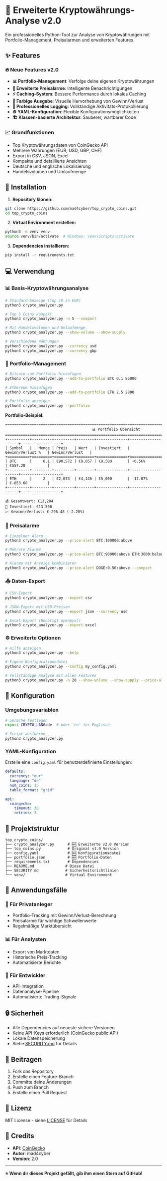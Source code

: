 # 🚀 Erweiterte Kryptowährungs-Analyse v2.0

Ein professionelles Python-Tool zur Analyse von Kryptowährungen mit Portfolio-Management, Preisalarmen und erweiterten Features.

## ✨ Features

### 🔥 Neue Features v2.0
- **📊 Portfolio-Management**: Verfolge deine eigenen Kryptowährungen
- **🚨 Erweiterte Preisalarme**: Intelligente Benachrichtigungen
- **⚡ Caching-System**: Bessere Performance durch lokales Caching
- **🎨 Farbige Ausgabe**: Visuelle Hervorhebung von Gewinn/Verlust
- **📝 Professionelles Logging**: Vollständige Aktivitäts-Protokollierung
- **⚙️ YAML-Konfiguration**: Flexible Konfigurationsmöglichkeiten
- **🏗️ Klassen-basierte Architektur**: Sauberer, wartbarer Code

### 📈 Grundfunktionen
- Top Kryptowährungsdaten von CoinGecko API
- Mehrere Währungen (EUR, USD, GBP, CHF)
- Export in CSV, JSON, Excel
- Kompakte und detaillierte Ansichten
- Deutsche und englische Lokalisierung
- Handelsvolumen und Umlaufmenge

## 🚀 Installation

1. **Repository klonen:**
```bash
git clone https://github.com/mad4cyber/top_crypto_coins.git
cd top_crypto_coins
```

2. **Virtual Environment erstellen:**
```bash
python3 -m venv venv
source venv/bin/activate  # Windows: venv\Scripts\activate
```

3. **Dependencies installieren:**
```bash
pip install -r requirements.txt
```

## 💻 Verwendung

### 📊 Basis-Kryptowährungsanalyse
```bash
# Standard-Anzeige (Top 10 in EUR)
python3 crypto_analyzer.py

# Top 5 Coins kompakt
python3 crypto_analyzer.py -n 5 --compact

# Mit Handelsvolumen und Umlaufmenge
python3 crypto_analyzer.py --show-volume --show-supply

# Verschiedene Währungen
python3 crypto_analyzer.py --currency usd
python3 crypto_analyzer.py --currency gbp
```

### 💼 Portfolio-Management
```bash
# Bitcoin zum Portfolio hinzufügen
python3 crypto_analyzer.py --add-to-portfolio BTC 0.1 85000

# Ethereum hinzufügen
python3 crypto_analyzer.py --add-to-portfolio ETH 2.5 2800

# Portfolio anzeigen
python3 crypto_analyzer.py --portfolio
```

**Portfolio-Beispiel:**
```
====================================================================================================
                                       📊 Portfolio Übersicht                                        
====================================================================================================
+----------+---------+---------+--------+--------------+--------------------+------------------+
| Symbol   |   Menge | Preis   | Wert   | Investiert   | Gewinn/Verlust %   | Gewinn/Verlust   |
+==========+=========+=========+========+==============+====================+==================+
| BTC      |     0.1 | €90,572 | €9,057 | €8,500       | +6.56%             | €557.20          |
+----------+---------+---------+--------+--------------+--------------------+------------------+
| ETH      |     2   | €2,073  | €4,146 | €5,000       | -17.07%            | €-853.68         |
+----------+---------+---------+--------+--------------+--------------------+------------------+

💰 Gesamtwert: €13,204
💸 Investiert: €13,500
📈 Gewinn/Verlust: €-296.48 (-2.20%)
```

### 🚨 Preisalarme
```bash
# Einzelner Alarm
python3 crypto_analyzer.py --price-alert BTC:100000:above

# Mehrere Alarme
python3 crypto_analyzer.py --price-alert BTC:90000:above ETH:3000:below SOL:200:above

# Alarme mit Anzeige kombinieren
python3 crypto_analyzer.py --price-alert DOGE:0.50:above --compact
```

### 📤 Daten-Export
```bash
# CSV-Export
python3 crypto_analyzer.py --export csv

# JSON-Export mit USD-Preisen
python3 crypto_analyzer.py --export json --currency usd

# Excel-Export (benötigt openpyxl)
python3 crypto_analyzer.py --export excel
```

### ⚙️ Erweiterte Optionen
```bash
# Hilfe anzeigen
python3 crypto_analyzer.py --help

# Eigene Konfigurationsdatei
python3 crypto_analyzer.py --config my_config.yaml

# Vollständige Analyse mit allen Features
python3 crypto_analyzer.py -n 20 --show-volume --show-supply --price-alert BTC:95000:above
```

## 🔧 Konfiguration

### Umgebungsvariablen
```bash
# Sprache festlegen
export CRYPTO_LANG=de  # oder 'en' für Englisch

# Script ausführen
python3 crypto_analyzer.py
```

### YAML-Konfiguration
Erstelle eine `config.yaml` für benutzerdefinierte Einstellungen:

```yaml
defaults:
  currency: "eur"
  language: "de"
  num_coins: 15
  table_format: "grid"

api:
  coingecko:
    timeout: 30
    retries: 3
```

## 📁 Projektstruktur

```
top_crypto_coins/
├── crypto_analyzer.py      # 🆕 Erweiterte v2.0 Version
├── top_coins.py            # Original v1.0 Version
├── config.yaml             # 🆕 Konfigurationsdatei
├── portfolio.json          # 🆕 Portfolio-Daten
├── requirements.txt        # Dependencies
├── README.md              # Diese Datei
├── SECURITY.md            # Sicherheitsrichtlinien
└── venv/                  # Virtual Environment
```

## 🎯 Anwendungsfälle

### 👤 Für Privatanleger
- Portfolio-Tracking mit Gewinn/Verlust-Berechnung
- Preisalarme für wichtige Schwellenwerte
- Regelmäßige Marktübersicht

### 📊 Für Analysten
- Export von Marktdaten
- Historische Preis-Tracking
- Automatisierte Berichte

### 🤖 Für Entwickler
- API-Integration
- Datenanalyse-Pipeline
- Automatisierte Trading-Signale

## 🔒 Sicherheit

- Alle Dependencies auf neueste sichere Versionen
- Keine API-Keys erforderlich (CoinGecko public API)
- Lokale Datenspeicherung
- Siehe [SECURITY.md](SECURITY.md) für Details

## 🤝 Beitragen

1. Fork das Repository
2. Erstelle einen Feature-Branch
3. Committe deine Änderungen
4. Push zum Branch
5. Erstelle einen Pull Request

## 📜 Lizenz

MIT License - siehe [LICENSE](LICENSE) für Details

## 🙏 Credits

- **API**: [CoinGecko](https://www.coingecko.com/api)
- **Autor**: mad4cyber
- **Version**: 2.0

---

**⭐ Wenn dir dieses Projekt gefällt, gib ihm einen Stern auf GitHub!**
